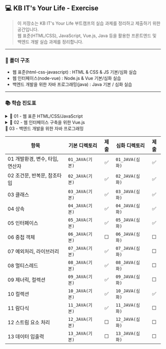 ## 💻 KB IT's Your Life - Exercise

> 이 저장소는 KB IT's Your Life 부트캠프의 실습 과제를 정리하고 제출하기 위한 공간입니다.  
> 웹 표준(HTML/CSS), JavaScript, Vue.js, Java 등을 활용한
> 프론트엔드 및 백엔드 개발 실습 과제를 정리합니다.  


---

### 📁 폴더 구조

- 웹 표준(html-css-javascript) : HTML & CSS & JS 기본/심화 실습
- 웹 인터페이스(node-vue) : Node.js & Vue 기본/심화 실습
- 백엔드 개발을 위한 자바 프로그래밍(java) : Java 기본 / 심화 실습

---

### 📚 학습 진도표

<details>
<summary>📘 01 - 웹 표준 HTML/CSS/JavaScript</summary>

| 항목                      | 기본 디렉토리     | 제출 | 심화 디렉토리     | 제출 |
|---------------------------|-------------------|:----:|-------------------|:----:|
| 01 HTML 기본 태그         | `01_HTML(기본)`   | ✅   | `01_HTML(심화)`   | ✅   |
| 02 입력 양식 및 구조 태그 | `02_HTML(기본)`   | ✅   | `02_HTML(심화)`   | ✅   |
| 03 CSS 기초, 속성         | `03_CSS(기본)`    | ✅   | `03_CSS(심화)`    | ✅   |
| 04 레이아웃, 반응형 웹    | `04_CSS(기본)`    | ✅   | `04_CSS(심화)`    | ✅   |
| 05 자바스크립트 기본 문법 | `05_JS(기본)`     | ✅   | `05_JS(심화)`     | ✅   |
| 06 문서 객체 모델         | `06_DOM(기본)`    | ✅   | `06_DOM(심화)`    | ✅   |

</details>

<details>
<summary>📙 02 - 웹 인터페이스 구축을 위한 Vue.js</summary>

| 항목                     | 기본 디렉토리         | 제출 | 심화 디렉토리         | 제출 |
|--------------------------|------------------------|:----:|------------------------|:----:|
| 01 Node.js 기초          | `01_NODE(기본)`        | ✅   | `01_NODE(심화)`        | ✅   |
| ~~02 파일 관리하기~~         | ~~`02_NODE(기본)`~~        | ~~☐~~   | ~~`02_NODE(심화)`~~        | ~~☐~~   |
| 01 개발환경, ES6         | `01_VUE(기본)`         | ✅   | `01_VUE(심화)`         | ✅   |
| 02 템플릿, 디렉티브      | `02_VUE(기본)`         | ✅   | `02_VUE(심화)`         | ✅   |
| 03 인스턴스 & 이벤트     | `03_VUE(기본)`         | ✅   | `03_VUE(심화)`         | ✅   |
| 04 부트스트랩            | `04_BOOTSTRAP(기본)`   | ✅   | `04_BOOTSTRAP(심화)`   | ☐   |
| 05 스타일 처리           | `05_VUE(기본)`         | ✅   | `05_VUE(심화)`         | ✅   |
| 06 단일 파일 컴포넌트    | `06_VUE(기본)`         | ✅   | `06_VUE(심화)`         | ✅   |
| 07 컴포넌트 심화         | `07_VUE(기본)`         | ✅   | `07_VUE(심화)`         | ✅   |
| 08 Composition API       | `08_VUE(기본)`         | ✅   | `08_VUE(심화)`         | ✅   |
| 09 라우팅                | `09_VUE(기본)`         | ✅   | `09_VUE(심화)`         | ✅   |
| 10 Axios                 | `10_VUE(기본)`         | ✅   | `10_VUE(심화)`         | ✅   |
| 11 라우트와 Axios 연동   | `11_VUE(기본)`         | ✅   | `11_VUE(심화)`         | ✅   |
| 12 Pinia 상태 관리       | `12_VUE(기본)`         | ✅   | `12_VUE(심화)`         | ✅   |

</details>

<summary>📗 03 - 백엔드 개발을 위한 자바 프로그래밍</summary>

| 항목                                | 기본 디렉토리     | 제출 | 심화 디렉토리     | 제출 |
|-------------------------------------|--------------------|:----:|--------------------|:----:|
| 01 개발환경, 변수, 타입, 연산자     | `01_JAVA(기본)`    | ✅   | `01_JAVA(심화)`    | ✅   |
| 02 조건문, 반복문, 참조타입         | `02_JAVA(기본)`    | ✅   | `02_JAVA(심화)`    | ✅   |
| 03 클래스                           | `03_JAVA(기본)`    | ✅   | `03_JAVA(심화)`    | ✅   |
| 04 상속                             | `04_JAVA(기본)`    | ✅   | `04_JAVA(심화)`    | ✅   |
| 05 인터페이스                       | `05_JAVA(기본)`    | ✅   | `05_JAVA(심화)`    | ✅   |
| 06 중첩 객체                      |   `06_JAVA(기본)`  |   ☐  |   `06_JAVA(심화)`  |   ☐  |
| 07 예외처리, 라이브러리             | `07_JAVA(기본)`    | ✅   | `07_JAVA(심화)`    | ☐   |
| 08 멀티스레드                       | `08_JAVA(기본)`    | ✅   | `08_JAVA(심화)`    | ☐   |
| 09 제너릭, 컬렉션                   | `09_JAVA(기본)`    | ✅   | `09_JAVA(심화)`    | ☐   |
| 10 컬렉션                           | `10_JAVA(기본)`    | ✅   | `10_JAVA(심화)`    | ✅   |
| 11 람다식                           | `11_JAVA(기본)`    | ✅   | `11_JAVA(심화)`    | ☐   |
| 12 스트림 요소 처리                 | `12_JAVA(기본)`    | ☐   | `12_JAVA(심화)`    | ☐   |
| 13 데이터 입출력                    | `13_JAVA(기본)`    | ☐   | `13_JAVA(심화)`    | ☐   |


